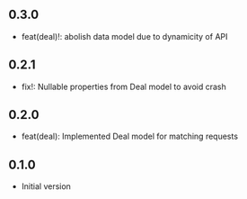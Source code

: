 ## 0.3.0
- feat(deal)!: abolish data model due to dynamicity of API
## 0.2.1
- fix!: Nullable properties from Deal model to avoid crash
## 0.2.0
- feat(deal): Implemented Deal model for matching requests

## 0.1.0

- Initial version